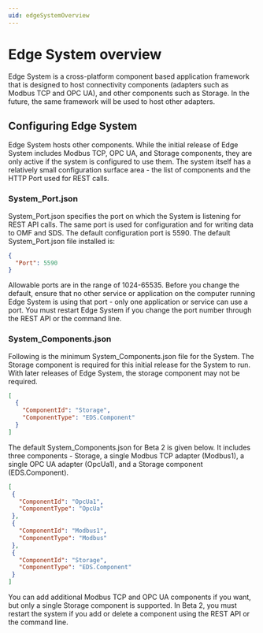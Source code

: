 ```yaml
---
uid: edgeSystemOverview
---
```


# Edge System overview

Edge System is a cross-platform component based application framework that is designed to host connectivity components (adapters such as Modbus TCP and OPC UA), and other components such as Storage. In the future, the same framework will be used to host other adapters.

## Configuring Edge System

Edge System hosts other components. While the initial release of Edge System includes Modbus TCP, OPC UA, and Storage components, they are only active if the system is configured to use them. The system itself has a relatively small configuration surface area - the list of components and the HTTP Port used for REST calls.

### System_Port.json

System_Port.json specifies the port on which the System is listening for REST API calls. The same port is used for configuration and for writing data to OMF and SDS. The default configuration port is 5590. The default System_Port.json file installed is:

```json
{
  "Port": 5590
}
```

Allowable ports are in the range of 1024-65535. Before you change the default, ensure that no other service or application on the computer running Edge System is using that port - only one application or service can use a port. You must restart Edge System if you change the port number through the REST API or the command line.

### System_Components.json

Following is the minimum System_Components.json file for the System. The Storage component is required for this initial release for the System to run. With later releases of Edge System, the storage component may not be required.

```json
[
  {
    "ComponentId": "Storage",
    "ComponentType": "EDS.Component"
  }
]
```

The default System_Components.json for Beta 2 is given below. It includes three components - Storage, a single Modbus TCP adapter (Modbus1), a single OPC UA adapter (OpcUa1), and a Storage component (EDS.Component).

 ```json
[
  {
    "ComponentId": "OpcUa1",
    "ComponentType": "OpcUa"
  },
  {
    "ComponentId": "Modbus1",
    "ComponentType": "Modbus"
  },
  {
    "ComponentId": "Storage",
    "ComponentType": "EDS.Component"
  }
]
 ```

You can add additional Modbus TCP and OPC UA components if you want, but only a single Storage component is supported. In Beta 2, you must restart the system if you add or delete a component using the REST API or the command line.
